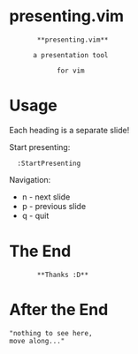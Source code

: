 # presenting.vim

           **presenting.vim** 

          a presentation tool 
      
                for vim


# Usage

Each heading is a separate slide!

Start presenting:
```
  :StartPresenting
```

Navigation:

 * n - next slide
 * p - previous slide
 * q - quit

# The End



           **Thanks :D**

# After the End

    "nothing to see here,
    move along..."

<!--
vim:tw=40
-->

